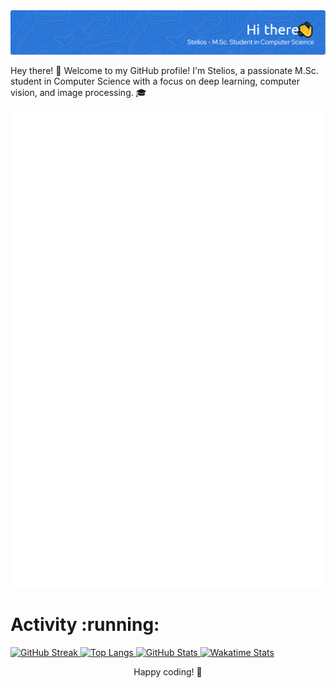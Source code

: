 
<img src="./my_banner.png" alt="Header">


Hey there! 👋 Welcome to my GitHub profile! I'm Stelios, a passionate M.Sc. student in Computer Science with a focus on deep learning, computer vision, and image processing. 🎓


<p align="center">
  <img src="/github-metrics.svg" alt="Metrics">
  
</p>

<h1 align="left">Activity :running:</h1>

  <a href="https://github.com/stperrakis/">
    <img src="https://github-readme-streak-stats.herokuapp.com/?user=stperrakis&theme=tokyonight&date_format=%5BY%20%5DM%20j" alt="GitHub Streak">
  </a>
  <a href="https://github.com/stperrakis/">
    <img src="https://github-readme-stats.vercel.app/api/top-langs/?username=stperrakis&hide_progress=false&layout=donut&theme=tokyonight" alt="Top Langs">
  </a>
  <a href="https://github.com/stperrakis/">
    <img src="https://github-readme-stats.vercel.app/api?username=stperrakis&theme=tokyonight&count_private=true&show_icons=true&hide_title=true&hide_border=false" alt="GitHub Stats">
  </a>
  <a href="https://github.com/stperrakis/">
    <img src="https://github-readme-stats.vercel.app/api/wakatime?username=stperrakis&theme=tokyonight&hide_title=true&hide_border=false" alt="Wakatime Stats">
  </a>
</p>

<p align="center">
  Happy coding! 🚀
</p>



